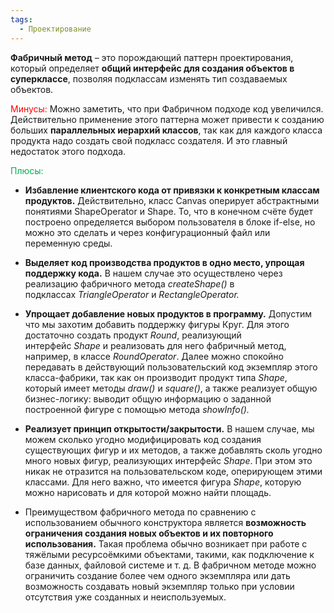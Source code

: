 ```yaml
---
tags:
  - Проектирование
---
```

**Фабричный метод** – это порождающий паттерн проектирования, который определяет **общий интерфейс для создания объектов в суперклассе**, позволяя подклассам изменять тип создаваемых объектов.

<font color="#ff0000">Минусы:</font>
Можно заметить, что при Фабричном подходе код увеличился.  
Действительно применение этого паттерна может привести к созданию больших **параллельных иерархий классов**, так как для каждого класса продукта надо создать свой подкласс создателя. И это главный недостаток этого подхода.

<font color="#00b050">Плюсы:</font>
- **Избавление клиентского кода от привязки к конкретным классам продуктов.** Действительно, класс Canvas оперирует абстрактными понятиями ShapeOperator и Shape. То, что в конечном счёте будет построено определяется выбором пользователя в блоке if-else, но можно это сделать и через конфигурационный файл или переменную среды.

- **Выделяет код производства продуктов в одно место, упрощая поддержку кода.** В нашем случае это осуществлено через реализацию фабричного метода _createShape()_ в подклассах _TriangleOperator_ и _RectangleOperator._

- **Упрощает добавление новых продуктов в программу.** Допустим что мы захотим добавить поддержку фигуры Круг. Для этого достаточно создать продукт _Round_, реализующий интерфейс _Shape_ и реализовать для него фабричный метод, например, в классе _RoundOperator_. Далее можно спокойно передавать в действующий пользовательский код экземпляр этого класса-фабрики, так как он производит продукт типа _Shape_, который имеет методы _draw()_ и _square()_, а также реализует общую бизнес-логику: выводит общую информацию о заданной построенной фигуре с помощью метода _showInfo()._

- **Реализует принцип открытости/закрытости.** В нашем случае, мы можем сколько угодно модифицировать код создания существующих фигур и их методов, а также добавлять сколь угодно много новых фигур, реализующих интерфейс _Shape_. При этом это никак не отразится на пользовательском коде, оперирующем этими классами. Для него важно, что имеется фигура _Shape_, которую можно нарисовать и для которой можно найти площадь.

- Преимуществом фабричного метода по сравнению с использованием обычного конструктора является **возможность ограничения создания новых объектов и их повторного использования.** Такая проблема обычно возникает при работе с тяжёлыми ресурсоёмкими объектами, такими, как подключение к базе данных, файловой системе и т. д. В фабричном методе можно ограничить создание более чем одного экземпляра или дать возможность создавать новый экземпляр только при условии отсутствия уже созданных и неиспользуемых.